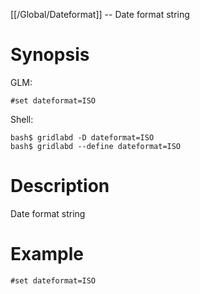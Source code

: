 [[/Global/Dateformat]] -- Date format string

# Synopsis
GLM:
~~~
#set dateformat=ISO
~~~
Shell:
~~~
bash$ gridlabd -D dateformat=ISO
bash$ gridlabd --define dateformat=ISO
~~~

# Description

Date format string

# Example

~~~
#set dateformat=ISO
~~~

